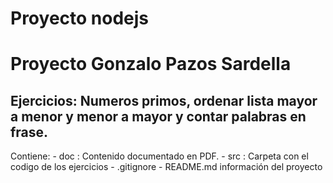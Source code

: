 # Proyecto nodejs
# Proyecto Gonzalo Pazos Sardella
## Ejercicios: Numeros primos, ordenar lista mayor a menor y menor a mayor y contar palabras en frase.

Contiene:
    - doc : Contenido documentado en PDF.
    - src : Carpeta con el codigo de los ejercicios
    - .gitignore
    - README.md información del proyecto